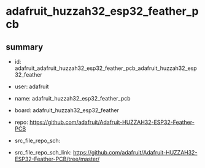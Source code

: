 # adafruit_huzzah32_esp32_feather_pcb
 
## summary 
* id: adafruit_adafruit_huzzah32_esp32_feather_pcb_adafruit_huzzah32_esp32_feather
* user: adafruit
* name: adafruit_huzzah32_esp32_feather_pcb
* board: adafruit_huzzah32_esp32_feather
* repo: https://github.com/adafruit/Adafruit-HUZZAH32-ESP32-Feather-PCB



* src_file_repo_sch: 
* src_file_repo_sch_link: https://github.com/adafruit/Adafruit-HUZZAH32-ESP32-Feather-PCB/tree/master/





